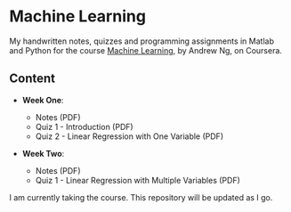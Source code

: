 # Machine Learning

My handwritten notes, quizzes and programming assignments in Matlab and Python for the course [Machine Learning](https://www.coursera.org/learn/machine-learning), by Andrew Ng, on Coursera.

## Content

* **Week One**:
    * Notes (PDF)
    * Quiz 1 - Introduction (PDF)
    * Quiz 2 - Linear Regression with One Variable (PDF)

* **Week Two**:
    * Notes (PDF)
    * Quiz 1 - Linear Regression with Multiple Variables (PDF)

I am currently taking the course. 
This repository will be updated as I go.